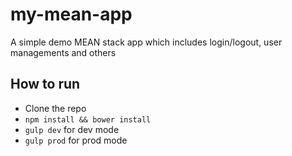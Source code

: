 # my-mean-app
A simple demo MEAN stack app which includes login/logout, user managements and others

## How to run

*   Clone the repo
*   `npm install && bower install`
*   `gulp dev` for dev mode
*   `gulp prod` for prod mode